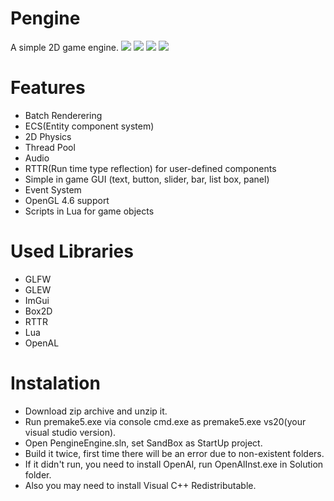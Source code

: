 # **Pengine**
A simple 2D game engine.
<img src="https://user-images.githubusercontent.com/48869588/157312824-eb6a3cb1-3e2a-4b01-bfdb-d26537dbb858.png">
<img src="https://user-images.githubusercontent.com/48869588/178849777-26f3a8f7-31cb-48db-ac11-8c989c177c28.png">
<img src="https://user-images.githubusercontent.com/48869588/178849904-b219c9fa-2252-42b0-a201-62ced3646083.png">
<img src="https://user-images.githubusercontent.com/48869588/178850673-68461c01-7c4f-4715-a887-1538fe7a0052.jpg">

# **Features**

* Batch Renderering
* ECS(Entity component system)
* 2D Physics
* Thread Pool
* Audio
* RTTR(Run time type reflection) for user-defined components
* Simple in game GUI (text, button, slider, bar, list box, panel) 
* Event System
* OpenGL 4.6 support
* Scripts in Lua for game objects

# **Used Libraries**

* GLFW
* GLEW
* ImGui
* Box2D
* RTTR
* Lua
* OpenAL

# **Instalation**

* Download zip archive and unzip it.
* Run premake5.exe via console cmd.exe as premake5.exe vs20(your visual studio version).
* Open PengineEngine.sln, set SandBox as StartUp project.
* Build it twice, first time there will be an error due to non-existent folders.
* If it didn't run, you need to install OpenAl, run OpenAlInst.exe in Solution folder.
* Also you may need to install Visual C++ Redistributable.
